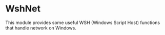 # WshNet
This module provides some useful  WSH (Windows Script Host) functions that handle network on Windows.
